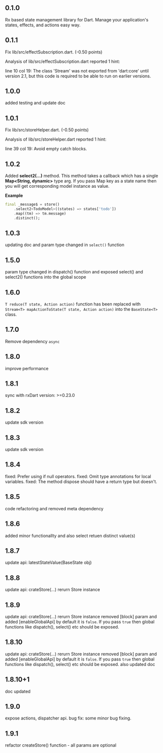 ## 0.1.0

Rx based state management library for Dart. Manage your application's states, effects, and actions easy way.

## 0.1.1

Fix lib/src/effectSubscription.dart. (-0.50 points)

Analysis of lib/src/effectSubscription.dart reported 1 hint:

line 10 col 19: The class 'Stream' was not exported from 'dart:core' until version 2.1, but this code is required to be able to run on earlier versions.

## 1.0.0

added testing and update doc

## 1.0.1

Fix lib/src/storeHelper.dart. (-0.50 points)

Analysis of lib/src/storeHelper.dart reported 1 hint:

line 39 col 19: Avoid empty catch blocks.

## 1.0.2

Added **select2(...)** method. This method takes a callback which has a single **Map<String, dynamic>** type arg.
If you pass Map key as a state name then you will get corresponding model instance
as value.

**Example**

```dart
final _message$ = store()
    .select2<TodoModel>((states) => states['todo'])
    .map((tm) => tm.message)
    .distinct();
```

## 1.0.3

updating doc and param type changed in `select()` function

## 1.5.0

param type changed in dispatch() function and exposed select() and select2() functions into the global scope

## 1.6.0

`T reduce(T state, Action action)` function has been replaced with `Stream<T> mapActionToState(T state, Action action)` into the `BaseState<T>` class.

## 1.7.0

Remove dependency `async`

## 1.8.0

improve performance

## 1.8.1

sync with rxDart version: >=0.23.0

## 1.8.2

update sdk version

## 1.8.3

update sdk version

## 1.8.4

fixed: Prefer using if null operators.
fixed: Omit type annotations for local variables.
fixed: The method dispose should have a return type but doesn't.

## 1.8.5

code refactoring and removed meta dependency

## 1.8.6

added minor functionallty and also select retuen distinct value(s)

## 1.8.7

update api: latestStateValue(BaseState obj)

## 1.8.8

update api: crateStore(...) rerurn Store instance

## 1.8.9

update api: crateStore(...) rerurn Store instance
removed [block] param and added [enableGlobalApi] by default it is `false`. If you pass `true` then global functions like dispatch(), select() etc should be exposed.

## 1.8.10

update api: crateStore(...) rerurn Store instance
removed [block] param and added [enableGlobalApi] by default it is `false`. If you pass `true` then global functions like dispatch(), select() etc should be exposed.
also updated doc

## 1.8.10+1

doc updated

## 1.9.0

expose actions, dispatcher api.
bug fix: some minor bug fixing.

## 1.9.1

refactor createStore() function - all params are optional
